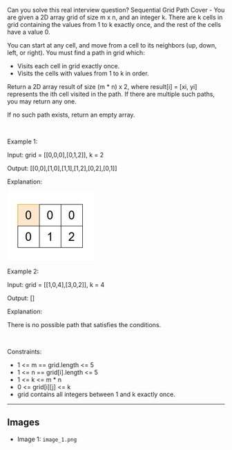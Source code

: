 Can you solve this real interview question? Sequential Grid Path Cover - You are given a 2D array grid of size m x n, and an integer k. There are k cells in grid containing the values from 1 to k exactly once, and the rest of the cells have a value 0.

You can start at any cell, and move from a cell to its neighbors (up, down, left, or right). You must find a path in grid which:

 * Visits each cell in grid exactly once.
 * Visits the cells with values from 1 to k in order.

Return a 2D array result of size (m * n) x 2, where result[i] = [xi, yi] represents the ith cell visited in the path. If there are multiple such paths, you may return any one.

If no such path exists, return an empty array.

 

Example 1:

Input: grid = [[0,0,0],[0,1,2]], k = 2

Output: [[0,0],[1,0],[1,1],[1,2],[0,2],[0,1]]

Explanation:

![Example 1](./image_1.png)

Example 2:

Input: grid = [[1,0,4],[3,0,2]], k = 4

Output: []

Explanation:

There is no possible path that satisfies the conditions.

 

Constraints:

 * 1 <= m == grid.length <= 5
 * 1 <= n == grid[i].length <= 5
 * 1 <= k <= m * n
 * 0 <= grid[i][j] <= k
 * grid contains all integers between 1 and k exactly once.

---

## Images

- Image 1: `image_1.png`
